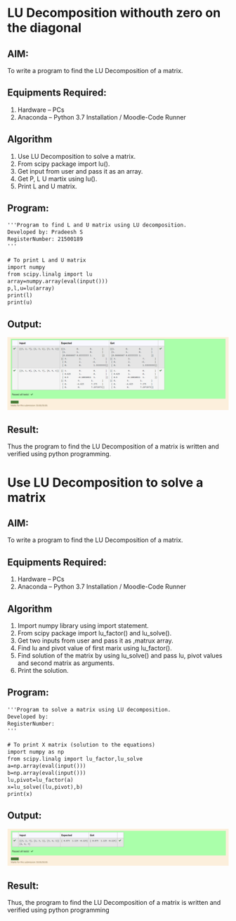 # LU Decomposition withouth zero on the diagonal

## AIM:
To write a program to find the LU Decomposition of a matrix.

## Equipments Required:
1. Hardware – PCs
2. Anaconda – Python 3.7 Installation / Moodle-Code Runner

## Algorithm
1. Use LU Decomposition to solve a matrix.
2. From scipy package import lu().
3. Get input from user and pass it as an array.
4. Get P, L U martix using lu().
5. Print L and U matrix.

## Program:

```
'''Program to find L and U matrix using LU decomposition.
Developed by: Pradeesh S
RegisterNumber: 21500189
'''

# To print L and U matrix
import numpy
from scipy.linalg import lu
array=numpy.array(eval(input()))
p,l,u=lu(array)
print(l)
print(u)
```

## Output:
![lu decomposition](output1.png)


## Result:
Thus the program to find the LU Decomposition of a matrix is written and verified using python programming.



# Use LU Decomposition to solve a matrix

## AIM:
To write a program to find the LU Decomposition of a matrix.

## Equipments Required:
1. Hardware – PCs
2. Anaconda – Python 3.7 Installation / Moodle-Code Runner

## Algorithm
1. Import numpy library using import statement.
2. From scipy package import lu_factor() and lu_solve().
3. Get two inputs from user and pass it as ,matrux array.
4. Find lu and pivot value of first marix using lu_factor().
5. Find solution of the matrix by using lu_solve() and pass lu, pivot values and second matrix as arguments.
6. Print the solution.

## Program:
```
'''Program to solve a matrix using LU decomposition.
Developed by: 
RegisterNumber: 
'''

# To print X matrix (solution to the equations)
import numpy as np
from scipy.linalg import lu_factor,lu_solve
a=np.array(eval(input()))
b=np.array(eval(input()))
lu,pivot=lu_factor(a)
x=lu_solve((lu,pivot),b)
print(x)
```

## Output:
![lu decomposition](output2.png)


## Result:
Thus, the program to find the LU Decomposition of a matrix is written and verified using python programming


